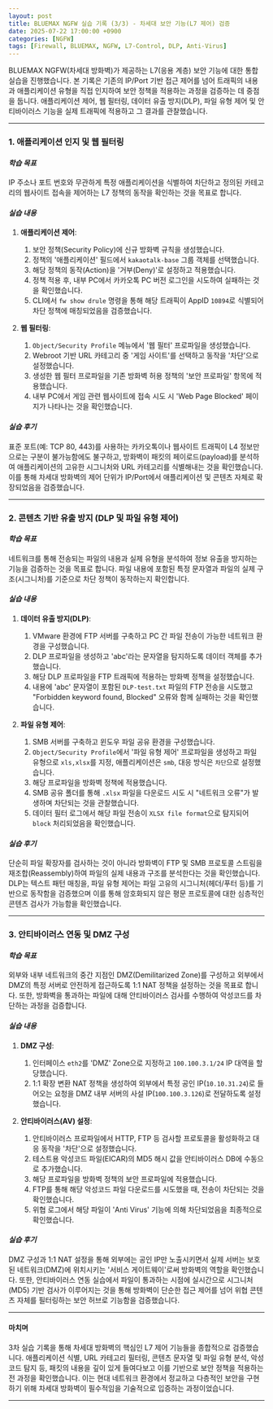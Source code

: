 ```yaml
---
layout: post
title: BLUEMAX NGFW 실습 기록 (3/3) - 차세대 보안 기능(L7 제어) 검증
date: 2025-07-22 17:00:00 +0900
categories: [NGFW]
tags: [Firewall, BLUEMAX, NGFW, L7-Control, DLP, Anti-Virus]
---
```


BLUEMAX NGFW(차세대 방화벽)가 제공하는 L7(응용 계층) 보안 기능에 대한 통합 실습을 진행했습니다. 본 기록은 기존의 IP/Port 기반 접근 제어를 넘어 트래픽의 내용과 애플리케이션 유형을 직접 인지하여 보안 정책을 적용하는 과정을 검증하는 데 중점을 둡니다. 애플리케이션 제어, 웹 필터링, 데이터 유출 방지(DLP), 파일 유형 제어 및 안티바이러스 기능을 실제 트래픽에 적용하고 그 결과를 관찰했습니다.

---

### 1. 애플리케이션 인지 및 웹 필터링

#### ***학습 목표***
IP 주소나 포트 번호와 무관하게 특정 애플리케이션을 식별하여 차단하고 정의된 카테고리의 웹사이트 접속을 제어하는 L7 정책의 동작을 확인하는 것을 목표로 합니다.

#### ***실습 내용***
1.  **애플리케이션 제어**:
    1.  보안 정책(Security Policy)에 신규 방화벽 규칙을 생성했습니다.
    2.  정책의 '애플리케이션' 필드에서 `kakaotalk-base` 그룹 객체를 선택했습니다.
    3.  해당 정책의 동작(Action)을 '거부(Deny)'로 설정하고 적용했습니다.
    4.  정책 적용 후, 내부 PC에서 카카오톡 PC 버전 로그인을 시도하여 실패하는 것을 확인했습니다.
    5.  CLI에서 `fw show drule` 명령을 통해 해당 트래픽이 AppID `10894`로 식별되어 차단 정책에 매칭되었음을 검증했습니다.

2.  **웹 필터링**:
    1.  `Object/Security Profile` 메뉴에서 '웹 필터' 프로파일을 생성했습니다.
    2.  Webroot 기반 URL 카테고리 중 '게임 사이트'를 선택하고 동작을 '차단'으로 설정했습니다.
    3.  생성한 웹 필터 프로파일을 기존 방화벽 허용 정책의 '보안 프로파일' 항목에 적용했습니다.
    4.  내부 PC에서 게임 관련 웹사이트에 접속 시도 시 'Web Page Blocked' 페이지가 나타나는 것을 확인했습니다.

#### ***실습 후기***
표준 포트(예: TCP 80, 443)를 사용하는 카카오톡이나 웹사이트 트래픽이 L4 정보만으로는 구분이 불가능함에도 불구하고, 방화벽이 패킷의 페이로드(payload)를 분석하여 애플리케이션의 고유한 시그니처와 URL 카테고리를 식별해내는 것을 확인했습니다. 이를 통해 차세대 방화벽의 제어 단위가 IP/Port에서 애플리케이션 및 콘텐츠 자체로 확장되었음을 검증했습니다.

---

### 2. 콘텐츠 기반 유출 방지 (DLP 및 파일 유형 제어)

#### ***학습 목표***
네트워크를 통해 전송되는 파일의 내용과 실제 유형을 분석하여 정보 유출을 방지하는 기능을 검증하는 것을 목표로 합니다. 파일 내용에 포함된 특정 문자열과 파일의 실제 구조(시그니처)를 기준으로 차단 정책이 동작하는지 확인합니다.

#### ***실습 내용***
1.  **데이터 유출 방지(DLP)**:
    1.  VMware 환경에 FTP 서버를 구축하고 PC 간 파일 전송이 가능한 네트워크 환경을 구성했습니다.
    2.  DLP 프로파일을 생성하고 'abc'라는 문자열을 탐지하도록 데이터 객체를 추가했습니다.
    3.  해당 DLP 프로파일을 FTP 트래픽에 적용하는 방화벽 정책을 설정했습니다.
    4.  내용에 'abc' 문자열이 포함된 `DLP-test.txt` 파일의 FTP 전송을 시도했고 "Forbidden keyword found, Blocked" 오류와 함께 실패하는 것을 확인했습니다.

2.  **파일 유형 제어**:
    1.  SMB 서버를 구축하고 윈도우 파일 공유 환경을 구성했습니다.
    2.  `Object/Security Profile`에서 '파일 유형 제어' 프로파일을 생성하고 파일 유형으로 `xls,xlsx`를 지정, 애플리케이션은 `smb`, 대응 방식은 `차단`으로 설정했습니다.
    3.  해당 프로파일을 방화벽 정책에 적용했습니다.
    4.  SMB 공유 폴더를 통해 `.xlsx` 파일을 다운로드 시도 시 "네트워크 오류"가 발생하며 차단되는 것을 관찰했습니다.
    5.  데이터 필터 로그에서 해당 파일 전송이 `XLSX file format`으로 탐지되어 `block` 처리되었음을 확인했습니다.

#### ***실습 후기***
단순히 파일 확장자를 검사하는 것이 아니라 방화벽이 FTP 및 SMB 프로토콜 스트림을 재조합(Reassembly)하여 파일의 실제 내용과 구조를 분석한다는 것을 확인했습니다. DLP는 텍스트 패턴 매칭을, 파일 유형 제어는 파일 고유의 시그니처(헤더/푸터 등)를 기반으로 동작함을 검증했으며 이를 통해 암호화되지 않은 평문 프로토콜에 대한 심층적인 콘텐츠 검사가 가능함을 확인했습니다.

---

### 3. 안티바이러스 연동 및 DMZ 구성

#### ***학습 목표***
외부와 내부 네트워크의 중간 지점인 DMZ(Demilitarized Zone)를 구성하고 외부에서 DMZ의 특정 서버로 안전하게 접근하도록 1:1 NAT 정책을 설정하는 것을 목표로 합니다. 또한, 방화벽을 통과하는 파일에 대해 안티바이러스 검사를 수행하여 악성코드를 차단하는 과정을 검증합니다.

#### ***실습 내용***
1.  **DMZ 구성**:
    1.  인터페이스 `eth2`를 'DMZ' Zone으로 지정하고 `100.100.3.1/24` IP 대역을 할당했습니다.
    2.  1:1 확장 변환 NAT 정책을 생성하여 외부에서 특정 공인 IP(`10.10.31.24`)로 들어오는 요청을 DMZ 내부 서버의 사설 IP(`100.100.3.126`)로 전달하도록 설정했습니다.

2.  **안티바이러스(AV) 설정**:
    1.  안티바이러스 프로파일에서 HTTP, FTP 등 검사할 프로토콜을 활성화하고 대응 동작을 '차단'으로 설정했습니다.
    2.  테스트용 악성코드 파일(EICAR)의 MD5 해시 값을 안티바이러스 DB에 수동으로 추가했습니다.
    3.  해당 프로파일을 방화벽 정책의 보안 프로파일에 적용했습니다.
    4.  FTP를 통해 해당 악성코드 파일 다운로드를 시도했을 때, 전송이 차단되는 것을 확인했습니다.
    5.  위협 로그에서 해당 파일이 'Anti Virus' 기능에 의해 차단되었음을 최종적으로 확인했습니다.

#### ***실습 후기***
DMZ 구성과 1:1 NAT 설정을 통해 외부에는 공인 IP만 노출시키면서 실제 서버는 보호된 네트워크(DMZ)에 위치시키는 '서비스 게이트웨이'로써 방화벽의 역할을 확인했습니다. 또한, 안티바이러스 연동 실습에서 파일이 통과하는 시점에 실시간으로 시그니처(MD5) 기반 검사가 이루어지는 것을 통해 방화벽이 단순한 접근 제어를 넘어 위협 콘텐츠 자체를 필터링하는 보안 허브로 기능함을 검증했습니다.

---

#### 마치며
3차 실습 기록을 통해 차세대 방화벽의 핵심인 L7 제어 기능들을 종합적으로 검증했습니다. 애플리케이션 식별, URL 카테고리 필터링, 콘텐츠 문자열 및 파일 유형 분석, 악성코드 탐지 등, 패킷의 내용을 깊이 있게 들여다보고 이를 기반으로 보안 정책을 적용하는 전 과정을 확인했습니다. 이는 현대 네트워크 환경에서 정교하고 다층적인 보안을 구현하기 위해 차세대 방화벽이 필수적임을 기술적으로 입증하는 과정이었습니다.

<hr class="short-rule">